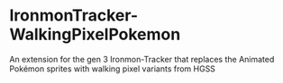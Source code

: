 # IronmonTracker-WalkingPixelPokemon
An extension for the gen 3 Ironmon-Tracker that replaces the Animated Pokémon sprites with walking pixel variants from HGSS
